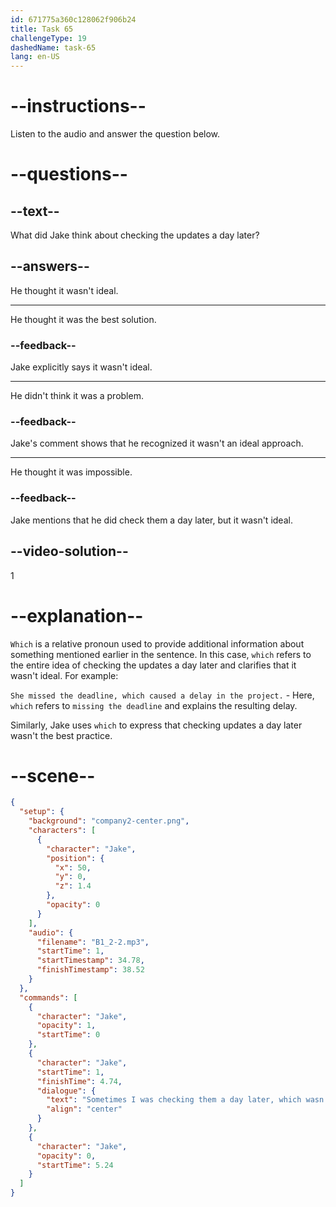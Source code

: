 ```yaml
---
id: 671775a360c128062f906b24
title: Task 65
challengeType: 19
dashedName: task-65
lang: en-US
---
```


<!-- (Audio) Jake: Sometimes I was checking them a day later, which wasn't ideal. -->

# --instructions--

Listen to the audio and answer the question below.

# --questions--

## --text--

What did Jake think about checking the updates a day later?

## --answers--

He thought it wasn't ideal.

---

He thought it was the best solution.

### --feedback--

Jake explicitly says it wasn't ideal.

---

He didn't think it was a problem.

### --feedback--

Jake's comment shows that he recognized it wasn't an ideal approach.

---

He thought it was impossible.

### --feedback--

Jake mentions that he did check them a day later, but it wasn't ideal.

## --video-solution--

1

# --explanation--

`Which` is a relative pronoun used to provide additional information about something mentioned earlier in the sentence. In this case, `which` refers to the entire idea of checking the updates a day later and clarifies that it wasn't ideal. For example:

`She missed the deadline, which caused a delay in the project.` - Here, `which` refers to `missing the deadline` and explains the resulting delay.

Similarly, Jake uses `which` to express that checking updates a day later wasn't the best practice.

# --scene--

```json
{
  "setup": {
    "background": "company2-center.png",
    "characters": [
      {
        "character": "Jake",
        "position": {
          "x": 50,
          "y": 0,
          "z": 1.4
        },
        "opacity": 0
      }
    ],
    "audio": {
      "filename": "B1_2-2.mp3",
      "startTime": 1,
      "startTimestamp": 34.78,
      "finishTimestamp": 38.52
    }
  },
  "commands": [
    {
      "character": "Jake",
      "opacity": 1,
      "startTime": 0
    },
    {
      "character": "Jake",
      "startTime": 1,
      "finishTime": 4.74,
      "dialogue": {
        "text": "Sometimes I was checking them a day later, which wasn't ideal.",
        "align": "center"
      }
    },
    {
      "character": "Jake",
      "opacity": 0,
      "startTime": 5.24
    }
  ]
}
```
